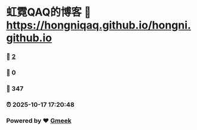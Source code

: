 # 虹霓QAQ的博客 :link: https://hongniqaq.github.io/hongni.github.io 
### :page_facing_up: [2](https://hongniqaq.github.io/hongni.github.io/tag.html) 
### :speech_balloon: 0 
### :hibiscus: 347 
### :alarm_clock: 2025-10-17 17:20:48 
### Powered by :heart: [Gmeek](https://github.com/Meekdai/Gmeek)
